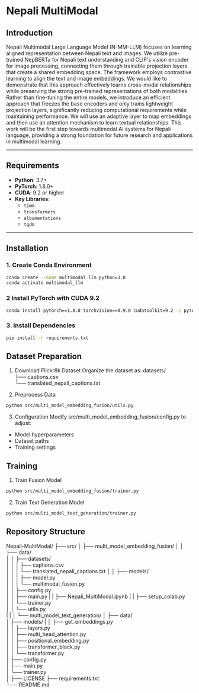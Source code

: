 # Nepali MultiModal
## Introduction
Nepali Multimodal Large Language Model (N-MM-LLM) focuses on learning aligned representation between Nepali text and images. We utilize pre-trained NepBERTa for Nepali text understanding and CLIP's vision encoder for image processing, connecting them through trainable projection layers that create a shared embedding space. The framework employs contrastive learning to align the text and image embeddings. We would like to demonstrate that this approach effectively learns cross-modal relationships while preserving the strong pre-trained representations of both modalities. Rather than fine-tuning the entire models, we introduce an efficient approach that freezes the base encoders and only trains lightweight projection layers, significantly reducing computational requirements while maintaining performance. We will use an adaptive layer to map embeddings and then use an attention mechanism to learn textual relationships. This work will be the first step towards multimodal AI systems for Nepali language, providing a strong foundation for future research and applications in multimodal learning.


---

## Requirements  
- **Python**: 3.7+  
- **PyTorch**: 1.8.0+  
- **CUDA**: 9.2 or higher  
- **Key Libraries**:  
  - `timm`  
  - `transformers`  
  - `albumentations`  
  - `tqdm`  

---


## Installation  

### 1. Create Conda Environment
```bash  
conda create --name multimodal_llm python=3.8  
conda activate multimodal_llm 
```

### 2 Install PyTorch with CUDA 9.2
```bash  
conda install pytorch==1.8.0 torchvision==0.9.0 cudatoolkit=9.2 -c pytorch  
```

### 3. Install Dependencies
```bash
pip install -r requirements.txt  
```

## Dataset Preparation
1. Download Flickr8k Dataset
Organize the dataset as:
datasets/           
├── captions.csv      
└── translated_nepali_captions.txt

2. Preprocess Data
```bash
python src/multi_model_embedding_fusion/utils.py
```

3. Configuration
Modify src/multi_model_embedding_fusion/config.py to adjust:
* Model hyperparameters
* Dataset paths
* Training settings

## Training 
1. Train Fusion Model
```bash
python src/multi_model_embedding_fusion/trainer.py
```
2. Train Text Generation Model
```bash
python src/multi_model_text_generation/trainer.py
```

## Repository Structure
Nepali-MultiModal/
├── src/
│   ├── multi_model_embedding_fusion/
│   │   ├── data/                    
│   │   ├── datasets/                 
│   │   │   ├── captions.csv          
│   │   │   └── translated_nepali_captions.txt
│   │   ├── models/                   
│   │   │   ├── model.py              
│   │   │   └── multimodal_fusion.py  
│   │   ├── config.py                
│   │   ├── main.py
|   |   ├── Nepali_MultiModal.ipynb
|   |   ├── setup_colab.py              
│   │   └── trainer.py                 
│   │   └── utils.py  
|   |
│   └── multi_model_text_generation/
│       ├── data/                    
│       ├── models/
|       │   ├── get_embeddings.py      
│       │   ├── layers.py        
│       │   ├── multi_head_attention.py          
│       │   ├── positional_embedding.py   
│       │   ├── transformer_block.py             
│       │   └── transformer.py                  
│       ├── config.py              
│       ├── main.py       
│       └── trainer.py                    
│
├── LICENSE
├── requirements.txt                 
└── README.md                         